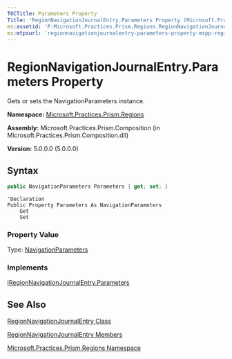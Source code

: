 ```yaml
---
TOCTitle: Parameters Property
Title: 'RegionNavigationJournalEntry.Parameters Property (Microsoft.Practices.Prism.Regions)'
ms:assetid: 'P:Microsoft.Practices.Prism.Regions.RegionNavigationJournalEntry.Parameters'
ms:mtpsurl: 'regionnavigationjournalentry-parameters-property-mspp-regions.md'
---
```



# RegionNavigationJournalEntry.Parameters Property

Gets or sets the NavigationParameters instance.

**Namespace:** [Microsoft.Practices.Prism.Regions](/patterns-practices/reference/mspp-regions-namespace)

**Assembly:** Microsoft.Practices.Prism.Composition (in Microsoft.Practices.Prism.Composition.dll)

**Version:** 5.0.0.0 (5.0.0.0)

## Syntax

```C#
public NavigationParameters Parameters { get; set; }
```

```VB
'Declaration
Public Property Parameters As NavigationParameters
	Get
	Set
```


### Property Value

Type: [NavigationParameters](/patterns-practices/reference/navigationparameters-class-mspp-regions)
### Implements

[IRegionNavigationJournalEntry.Parameters](/patterns-practices/reference/iregionnavigationjournalentry-parameters-property-mspp-regions)

## See Also

[RegionNavigationJournalEntry Class](/patterns-practices/reference/regionnavigationjournalentry-class-mspp-regions)

[RegionNavigationJournalEntry Members](/patterns-practices/reference/regionnavigationjournalentry-members-mspp-regions)

[Microsoft.Practices.Prism.Regions Namespace](/patterns-practices/reference/mspp-regions-namespace)